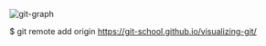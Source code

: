 ![git-graph](https://github.com/user-attachments/assets/25aa7a84-0192-4d1b-968d-fc8a3c839987)

$ git remote add origin https://git-school.github.io/visualizing-git/
